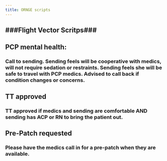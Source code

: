 ```yaml
---
title: ORNGE scripts
---
```


## ###Flight Vector Scritps###
## **PCP mental health**:
### Call to sending.  Sending feels will be cooperative with medics, will not require sedation or restraints.  Sending feels she will be safe to travel with PCP medics.  Advised to call back if condition changes or concerns.
## **TT approved**
### TT approved if medics and sending are comfortable AND sending has ACP or RN to bring the patient out.
## **Pre-Patch requested**
### Please have the medics call in for a pre-patch when they are available.
##
